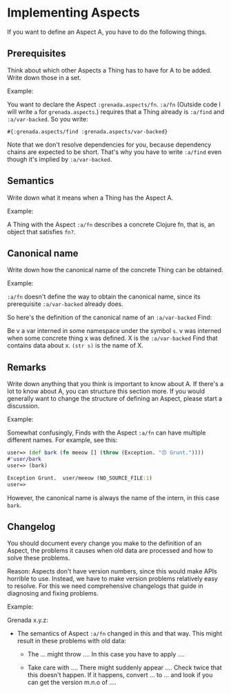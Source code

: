 # Implementing Aspects

If you want to define an Aspect A, you have to do the following things.

## Prerequisites

Think about which other Aspects a Thing has to have for A to be added. Write
down those in a set.

   Example:

   You want to declare the Aspect `:grenada.aspects/fn`. `:a/fn` (Outside code I
   will write `a` for `grenada.aspects`.) requires that a Thing already is
   `:a/find` and `:a/var-backed`. So you write:

   ```
   #{:grenada.aspects/find :grenada.aspects/var-backed}
   ```

Note that we don't resolve dependencies for you, because dependency chains are
expected to be short. That's why you have to write `:a/find` even though it's
implied by `:a/var-backed`.

## Semantics

Write down what it means when a Thing has the Aspect A.

  Example:

  A Thing with the Aspect `:a/fn` describes a concrete Clojure fn, that is, an
  object that satisfies `fn?`.

## Canonical name

Write down how the canonical name of the concrete Thing can be obtained.

  Example:

  `:a/fn` doesn't define the way to obtain the canonical name, since its
  prerequisite `:a/var-backed` already does.

  So here's the definition of the canonical name of an `:a/var-backed` Find:

  Be v a var interned in some namespace under the symbol `s`. v was interned
  when some concrete thing x was defined. X is the `:a/var-backed` Find that
  contains data about x. `(str s)` is the name of X.

## Remarks

Write down anything that you think is important to know about A. If there's a
lot to know about A, you can structure this section more. If you would generally
want to change the structure of defining an Aspect, please start a discussion.

  Example:

  Somewhat confusingly, Finds with the Aspect `:a/fn` can have multiple
  different names. For example, see this:

  ```clojure
  user=> (def bark (fn meeow [] (throw (Exception. "😠 Grunt."))))
  #'user/bark
  user=> (bark)

  Exception Grunt.  user/meeow (NO_SOURCE_FILE:1)
  user=>
  ```

  However, the canonical name is always the name of the intern, in this case
  `bark`.

## Changelog

You should document every change you make to the definition of an Aspect, the
problems it causes when old data are processed and how to solve these problems.

Reason: Aspects don't have version numbers, since this would make APIs horrible to use.
Instead, we have to make version problems relatively easy to resolve. For this
we need comprehensive changelogs that guide in diagnosing and fixing problems.

Example:

  Grenada x.y.z:

   - The semantics of Aspect `:a/fn` changed in this and that way. This might
     result in these problems with old data:

      - The … might throw …. In this case you have to apply ….

      - Take care with …. There might suddenly appear …. Check twice that this
        doesn't happen. If it happens, convert … to … and look if you can get
        the version m.n.o of ….
